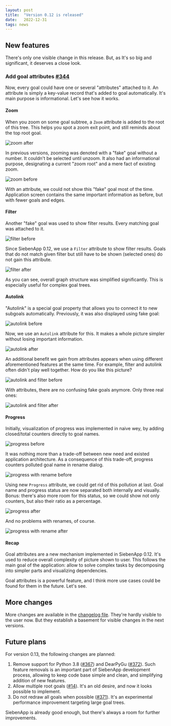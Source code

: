 ```yaml
---
layout: post
title:  "Version 0.12 is released"
date:   2022-12-31
tags: news
---
```


## New features

There's only one visible change in this release.
But, as It's so big and significant, it deserves a close look.

### Add goal attributes [#344](https://github.com/ahitrin/SiebenApp/issues/344)

Now, every goal could have one or several "attributes" attached to it.
An attribute is simply a key-value record that's added to goal automatically.
It's main purpose is informational.
Let's see how it works.

#### Zoom

When you zoom on some goal subtree, a `Zoom` attribute is added to the root of this tree.
This helps you spot a zoom exit point, and still reminds about the top root goal.

![zoom after](/SiebenApp/images/2022-12-31-release-0.12/attrs-zoom-after.jpg)

In previous versions, zooming was denoted with a "fake" goal without a number.
It couldn't be selected until unzoom.
It also had an informational purpose, designating a current "zoom root" and a mere fact of existing zoom.

![zoom before](/SiebenApp/images/2022-12-31-release-0.12/attrs-zoom-before.jpg)

With an attribute, we could not show this "fake" goal most of the time.
Application screen contains the same important information as before, but with fewer goals and edges. 

#### Filter

Another "fake" goal was used to show filter results.
Every matching goal was attached to it.

![filter before](/SiebenApp/images/2022-12-31-release-0.12/attrs-filter-before.jpg)

Since SiebenApp 0.12, we use a `Filter` attribute to show filter results.
Goals that do not match given filter but still have to be shown (selected ones) do not gain this attribute.

![filter after](/SiebenApp/images/2022-12-31-release-0.12/attrs-filter-after.jpg)

As you can see, overall graph structure was simplified significantly.
This is especially useful for complex goal trees.

#### Autolink

"Autolink" is a special goal property that allows you to connect it to new subgoals automatically.
Previously, it was also displayed using fake goal:

![autolink before](/SiebenApp/images/2022-12-31-release-0.12/attrs-autolink-before.jpg)

Now, we use an `Autolink` attribute for this.
It makes a whole picture simpler without losing important information.

![autolink after](/SiebenApp/images/2022-12-31-release-0.12/attrs-autolink-after.jpg)

An additional benefit we gain from attributes appears when using different aforementioned features at the same time.
For example, filter and autolink often didn't play well together.
How do you like this picture?

![autolink and filter before](/SiebenApp/images/2022-12-31-release-0.12/attrs-autolink-and-filter-before.jpg)

With attributes, there are no confusing fake goals anymore.
Only three real ones:

![autolink and filter after](/SiebenApp/images/2022-12-31-release-0.12/attrs-autolink-and-filter-after.jpg)

#### Progress

Initially, visualization of progress was implemented in naive wey, by adding closed/total counters directly to goal names.

![progress before](/SiebenApp/images/2022-12-31-release-0.12/attrs-progress-before.jpg)

It was nothing more than a trade-off between new need and existed application architecture.
As a consequence of this trade-off, progress counters polluted goal name in rename dialog.

![progress with rename before](/SiebenApp/images/2022-12-31-release-0.12/attrs-progress-rename-before.jpg)

Using new `Progress` attribute, we could get rid of this pollution at last.
Goal name and progress status are now separated both internally and visually.
Bonus: there's also more room for this status, so we could show not only counters, but also their ratio as a percentage.

![progress after](/SiebenApp/images/2022-12-31-release-0.12/attrs-progress-after.jpg)

And no problems with renames, of course.

![progress with rename after](/SiebenApp/images/2022-12-31-release-0.12/attrs-progress-rename-after.jpg)

#### Recap

Goal attributes are a new mechanism implemented in SiebenApp 0.12.
It's used to reduce overall complexity of picture shown to user.
This follows the main goal of the application: allow to solve complex tasks by decomposing into simpler parts and visualizing dependencies.

Goal attributes is a powerful feature, and I think more use cases could be found for them in the future.
Let's see.

## More changes

More changes are available in the [changelog file](https://github.com/ahitrin/SiebenApp/blob/master/CHANGELOG.adoc#alpha-version-011).
They're hardly visible to the user now.
But they establish a basement for visible changes in the next versions.

## Future plans

For version 0.13, the following changes are planned:

1. Remove support for Python 3.8 ([#367](https://github.com/ahitrin/SiebenApp/issues/367)) and DearPyGu ([#372](https://github.com/ahitrin/SiebenApp/issues/372)).
Such feature removals is an important part of SiebenApp development process, allowing to keep code base simple and clean, and simplifying addition of new features.
2. Allow multiple root goals ([#14](https://github.com/ahitrin/SiebenApp/issues/14)).
It's an old desire, and now it looks possible to implement.
3. Do not redraw all goals when possible ([#371](https://github.com/ahitrin/SiebenApp/issues/371)).
It's an experimental performance improvement targeting large goal trees.

SiebenApp is already good enough, but there's always a room for further improvements.